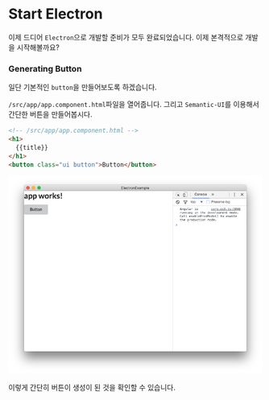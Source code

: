 # Start Electron
이제 드디어 `Electron`으로 개발할 준비가 모두 완료되었습니다. 이제 본격적으로 개발을 시작해볼까요?

### Generating Button
일단 기본적인 `button`을 만들어보도록 하겠습니다.

`/src/app/app.component.html`파일을 열어줍니다. 그리고 `Semantic-UI`를 이용해서 간단한 버튼을 만들어봅시다.

```html
<!-- /src/app/app.component.html -->
<h1>
  {{title}}
</h1>
<button class="ui button">Button</button>
```

![](./assets/capture/makebutton.png)

이렇게 간단히 버튼이 생성이 된 것을 확인할 수 있습니다.
